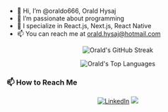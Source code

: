 - 👋 Hi, I’m @oraldo666, Orald Hysaj
- 👀 I’m passionate about programming
- 💼 I specialize in React.js, Next.js, React Native
- 📫 You can reach me at orald.hysaj@hotmail.com

<!---
oraldo666/oraldo666 is a ✨ special ✨ repository because its `README.md` (this file) appears on your GitHub profile.
You can click the Preview link to take a look at your changes.
--->


<p align="center">
  <img src="https://github-readme-streak-stats.herokuapp.com/?user=oraldo666&theme=monokai-metallian&hide_border=true" alt="Orald's GitHub Streak"/>
</p>


<p align="center">
  <img src="https://github-readme-stats.vercel.app/api/top-langs/?username=oraldo666&layout=compact&theme=vision-friendly-dark" alt="Orald's Top Languages"/>
</p>


### 📫 How to Reach Me

<p align="center">
  <a href="https://linkedin.com/in/oraldo-hysaj" target="_blank"><img src="https://custom-icon-badges.herokuapp.com/badge/-LinkedIn-blue?style=flat&logo=linkedin&logoColor=white" alt="LinkedIn" /></a>
  <a href="mailto:oraldo16.oh@gmail.com"><img src="https://custom-icon-badges.herokuapp.com/badge/-Email-red?style=flat&logo=gmail&logoColor=white" /></a>
</p>
